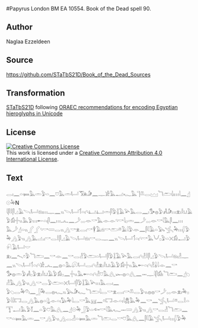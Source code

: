 #Papyrus London BM EA 10554. Book of the Dead spell 90.

## Author 

Naglaa Ezzeldeen

## Source 

https://github.com/STaTbS21D/Book_of_the_Dead_Sources

## Transformation 

[STaTbS21D](https://statbs21d.github.io/) following [ORAEC recommendations for encoding Egyptian hieroglyphs in Unicode](https://github.com/oraec/recommendations-encoding-hieroglyphs)

## License 

<a rel="license" href="http://creativecommons.org/licenses/by/4.0/"><img alt="Creative Commons License" style="border-width:0" src="https://i.creativecommons.org/l/by/4.0/88x31.png" /></a><br />This work is licensed under a <a rel="license" href="http://creativecommons.org/licenses/by/4.0/">Creative Commons Attribution 4.0 International License</a>.

## Text 

<hiero><rubrum>𓂋𓏤𓈖𓏏𓍃𓅓𓏛𓅱𓏏𓈖𓈞𓅓𓏛𓂡𓃝𓏤𓀏𓈖𓊃𓀀𓅓𓂝𓆑𓅓𓊹𓌨𓂋𓈉𓆓𓂧𓌃𓏤𓏥𓇋𓈖</rubrum>𓊨𓇳𓅆N<br>
𓇋𓋴𓎛𓋴𓈎𓄿𓌪𓂡𓁶𓏤𓏥𓊃𓈖𓏭𓌪𓂡𓄊𓏏𓏤𓄹𓂞𓂞𓏛𓋴𓅱𓆼𓄿𓅪𓅓𓂋𓈖𓏤𓅜𓐍𓅱𓀻𓀏𓏥𓁷𓏤𓎛𓂓𓄿𓅱𓀁𓏶𓏭𓅓𓅱𓏥𓄡𓏏𓏤𓋴𓈖𓏥𓂜𓈖𓌳𓂂𓂂𓁺𓎡𓅓𓁹𓁹𓄹𓎡𓇋𓊪𓏛𓈖𓌳𓂂𓂂𓁺𓎡𓇋𓅓𓋴𓈖𓏥<br>
𓅓𓌳𓊨𓏏𓏭𓂾𓂾𓄹𓎡𓄲𓂋𓏭𓂻𓎡𓁷𓂋𓏤𓎡𓇉𓄿𓁶𓎡𓂧𓎼𓄿𓇋𓅱𓁺𓈖𓋴𓇋𓄿𓏏𓅂𓂿𓅆𓏥𓆄𓅱𓅆𓂻𓅱𓏭𓂻𓅓𓐟𓏤𓎡𓂋𓎛𓋴𓈎𓄿𓌪𓂡𓁶𓏤𓎡𓂋𓊃𓈖𓏭𓌪𓂡𓄊𓏏𓏤𓄹𓎡𓅓𓄋𓊪𓅱𓏏𓏴𓀁𓂝𓅱𓍯𓄿𓂡𓎟<br>
𓁷𓏤𓈖𓍇𓏌𓅱𓆓𓂧𓈖𓎡𓁹𓈖𓎡𓂋𓁐𓅱𓂧𓏏𓂡𓋴𓅱𓆼𓄿𓅪𓅓𓂋𓏤𓄹𓁐𓎛𓋴𓈎𓅱𓌪𓂡𓁶𓏤𓁐𓊃𓈖𓏭𓌪𓂡𓄊𓏏𓏤𓄹𓀀𓂜𓈖𓐍𓏏𓅓𓋨𓂡𓂋𓏤𓄹𓁐𓁷𓏤𓎛𓂓𓏤𓄿𓅱𓀁𓏶𓏭𓅓𓄡𓏏𓏤𓄹𓁐𓏇𓇋𓁹𓈖𓎡<br>
𓅜𓐍𓏛𓅱𓀻𓊪𓅱𓁷𓏤𓎛𓂓𓄿𓅱𓀁𓊪𓈖𓏶𓏭𓅓𓄡𓏏𓏤𓄹𓁐𓈞𓅓𓂽𓆱𓐍𓏏𓂽𓈖𓋭𓊃𓇋𓋴𓀁𓏤𓆓𓂧𓈖𓊨𓆇𓁐𓅓𓂻𓅱𓏭𓂻𓎡𓂋𓅱𓂧𓏏𓏴𓂡𓋴𓅱𓆼𓄿𓅪𓏥𓅓𓂋𓏤𓈖<br>
𓅱𓆇𓂋𓅆𓄣𓏤𓈖𓃀𓅆𓂋𓐍𓆑𓏭𓅂𓀏𓆑𓆓𓂧𓇋𓂋𓎡𓁷𓂋𓏤𓎡𓌨𓂋𓅱𓏭𓐍𓐍𓎡𓌳𓂂𓂂𓁺𓁷𓏤𓅆𓊪𓅱𓇋𓇋𓉐𓂋𓂻𓅓𓐍𓏏𓊮𓁹𓏏𓏤𓅃𓅆𓇋𓂋𓎡𓅓𓄚𓈖𓏌𓉐𓁹𓏏𓏤𓇋𓆣𓅓𓅆𓈖𓎡𓈖𓂿𓂡𓎼𓂋𓎛𓏏<br>
𓇰𓂝𓅓𓅱𓄈𓈖𓏏𓅱𓈞𓅓𓂽𓈖𓊨𓇳𓅆𓃀𓅱𓏏𓆜𓎡𓇋𓅓𓆑𓋭𓄲𓂻𓅱𓏭𓂻𓎡𓂋𓁐𓆓𓂧𓈖𓎡𓏏𓍃𓅓𓏛𓈖𓎡𓂻𓅱𓏭𓂻𓂋𓁐𓏏𓍃𓅓𓏛𓆓𓂧𓂋𓎡𓈞𓅓𓂽𓈖𓋴𓇋𓄿𓂿𓂡𓏥𓆄𓅱𓅆<br></hiero>